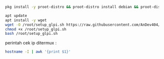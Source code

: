 ```bash
pkg install -y proot-distro && proot-distro install debian && proot-distro login debian
```

```bash
apt update
apt install -y wget
wget -O /root/setup_glpi.sh https://raw.githubusercontent.com/AnDev404/projectclaudetest/main/glpi/setup_glpi_full.sh
chmod +x /root/setup_glpi.sh
bash /root/setup_glpi.sh
```
perintah cek ip ditermux :
```bash
hostname -I | awk '{print $1}'
```
